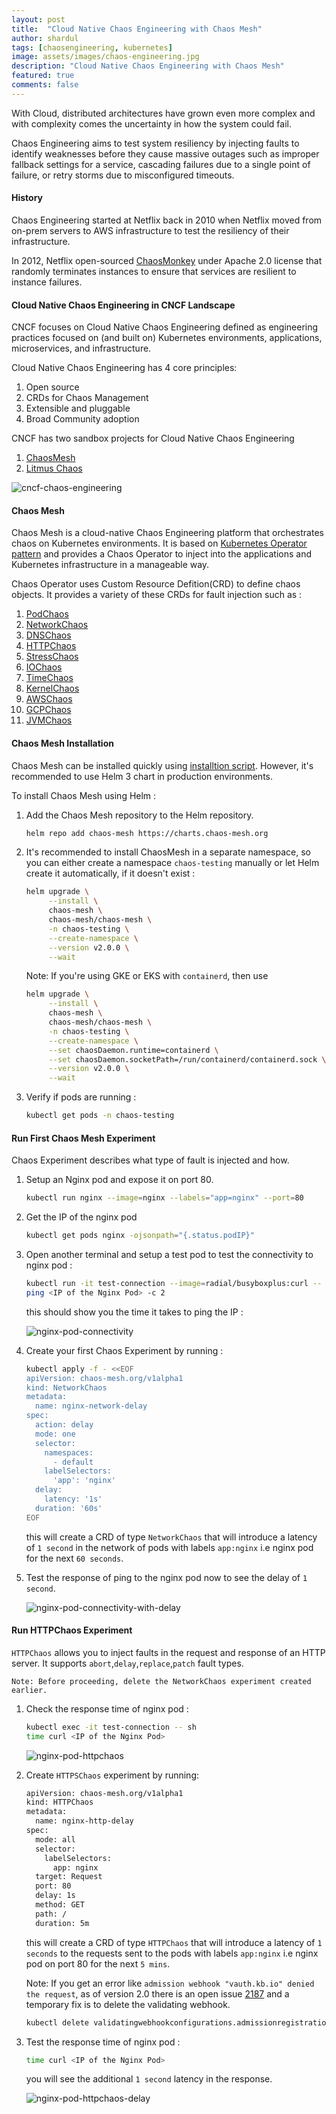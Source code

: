 ```yaml
---
layout: post
title:  "Cloud Native Chaos Engineering with Chaos Mesh"
author: shardul
tags: [chaosengineering, kubernetes]
image: assets/images/chaos-engineering.jpg
description: "Cloud Native Chaos Engineering with Chaos Mesh"
featured: true
comments: false
---
```


With Cloud, distributed architectures have grown even more complex and with complexity comes the uncertainty in how the system could fail.

Chaos Engineering aims to test system resiliency by injecting faults to identify weaknesses before they cause massive outages such as improper fallback settings for a service, cascading failures due to a single point of failure, or retry storms due to misconfigured timeouts.


#### History

Chaos Engineering started at Netflix back in 2010 when Netflix moved from on-prem servers to AWS infrastructure to test the resiliency of their infrastructure. 

In 2012, Netflix open-sourced [ChaosMonkey](https://github.com/Netflix/chaosmonkey) under Apache 2.0 license that randomly terminates instances to ensure that services are resilient to instance failures.


#### Cloud Native Chaos Engineering in CNCF Landscape
    
CNCF focuses on Cloud Native Chaos Engineering defined as engineering practices focused on (and built on) Kubernetes environments, applications, microservices, and infrastructure.

Cloud Native Chaos Engineering has 4 core principles:
1. Open source
2. CRDs for Chaos Management 
3. Extensible and pluggable
4. Broad Community adoption

CNCF has two sandbox projects for Cloud Native Chaos Engineering 

1. [ChaosMesh](https://github.com/chaos-mesh/chaos-mesh)
2. [Litmus Chaos](https://github.com/litmuschaos/litmus)


![cncf-chaos-engineering](https://dev-to-uploads.s3.amazonaws.com/uploads/articles/gmb5uh3kd7q6izwjsf3i.png)


#### Chaos Mesh

Chaos Mesh is a cloud-native Chaos Engineering platform that orchestrates chaos on Kubernetes environments. It is based on [Kubernetes Operator pattern](https://kubernetes.io/docs/concepts/extend-kubernetes/operator/) and provides a Chaos Operator to inject into the applications and Kubernetes infrastructure in a manageable way.

Chaos Operator uses Custom Resource Defition(CRD) to define chaos objects. It provides a variety of these CRDs for fault injection such as :

1. [PodChaos](https://chaos-mesh.org/docs/simulate-pod-chaos-on-kubernetes/)
2. [NetworkChaos](https://chaos-mesh.org/docs/simulate-network-chaos-on-kubernetes)
3. [DNSChaos](https://chaos-mesh.org/docs/simulate-dns-chaos-on-kubernetes)
4. [HTTPChaos](https://chaos-mesh.org/docs/simulate-http-chaos-on-kubernetes)
5. [StressChaos](https://chaos-mesh.org/docs/simulate-heavy-stress-on-kubernetes)
6. [IOChaos](https://chaos-mesh.org/docs/simulate-io-chaos-on-kubernetes)
7. [TimeChaos](https://chaos-mesh.org/docs/simulate-time-chaos-on-kubernetes)
8. [KernelChaos](https://chaos-mesh.org/docs/simulate-kernel-chaos-on-kubernetes)
9. [AWSChaos](https://chaos-mesh.org/docs/simulate-aws-chaos)
10. [GCPChaos](https://chaos-mesh.org/docs/simulate-gcp-chaos)
11. [JVMChaos](https://chaos-mesh.org/docs/simulate-jvm-application-chaos)


#### Chaos Mesh Installation 

Chaos Mesh can be installed quickly using [installtion script](https://chaos-mesh.org/docs/quick-start#quick-installation). However, it's recommended to use Helm 3 chart in production environments.

To install Chaos Mesh using Helm :

1. Add the Chaos Mesh repository to the Helm repository.

   ```bash
   helm repo add chaos-mesh https://charts.chaos-mesh.org
   ``` 

2. It's recommended to install ChaosMesh in a separate namespace, so you can either create a namespace `chaos-testing` manually or let Helm create it automatically, if it doesn't exist :

   ```bash
   helm upgrade \
        --install \
        chaos-mesh \
        chaos-mesh/chaos-mesh \
        -n chaos-testing \
        --create-namespace \
        --version v2.0.0 \
        --wait
   ```

   Note: If you're using GKE or EKS with `containerd`, then use

   ```bash
   helm upgrade \
        --install \
        chaos-mesh \
        chaos-mesh/chaos-mesh \
        -n chaos-testing \
        --create-namespace \
        --set chaosDaemon.runtime=containerd \
        --set chaosDaemon.socketPath=/run/containerd/containerd.sock \
        --version v2.0.0 \
        --wait
   ```

3. Verify if pods are running :

   ```bash
   kubectl get pods -n chaos-testing
   ```

#### Run First Chaos Mesh Experiment

Chaos Experiment describes what type of fault is injected and how.

1. Setup an Nginx pod and expose it on port 80.

   ```bash
   kubectl run nginx --image=nginx --labels="app=nginx" --port=80
   ```
2. Get the IP of the nginx pod

   ```bash
   kubectl get pods nginx -ojsonpath="{.status.podIP}"
   ```

3. Open another terminal and setup a test pod to test the connectivity to nginx pod :

   ```bash
   kubectl run -it test-connection --image=radial/busyboxplus:curl -- sh
   ping <IP of the Nginx Pod> -c 2
   ```

   this should show you the time it takes to ping the IP :

   ![nginx-pod-connectivity](https://dev-to-uploads.s3.amazonaws.com/uploads/articles/tpjo9rn4tw0gy2rb6mao.png)


3. Create your first Chaos Experiment by running :

   ```bash
   kubectl apply -f - <<EOF
   apiVersion: chaos-mesh.org/v1alpha1
   kind: NetworkChaos
   metadata:
     name: nginx-network-delay
   spec:
     action: delay
     mode: one
     selector:
       namespaces:
         - default
       labelSelectors:
         'app': 'nginx'
     delay:
       latency: '1s'
     duration: '60s'
   EOF
   ```

   this will create a CRD of type `NetworkChaos` that will introduce a latency of `1 second` in the network of pods with labels `app:nginx` i.e nginx pod for the next `60 seconds`.

4. Test the response of ping to the nginx pod now to see the delay of `1 second`.


   ![nginx-pod-connectivity-with-delay](https://dev-to-uploads.s3.amazonaws.com/uploads/articles/z0m58z0ya82bmf6hiwix.png)


#### Run HTTPChaos Experiment

`HTTPChaos` allows you to inject faults in the request and response of an HTTP server. It supports `abort`,`delay`,`replace`,`patch` fault types.

`Note: Before proceeding, delete the NetworkChaos experiment created earlier.`


1. Check the response time of nginx pod :

   ```bash
   kubectl exec -it test-connection -- sh
   time curl <IP of the Nginx Pod>
   ```
   
   ![nginx-pod-httpchaos](https://dev-to-uploads.s3.amazonaws.com/uploads/articles/tspvf7p8ynhxh5gdnsfj.png)

2. Create `HTTPSChaos` experiment by running:

   ```bash
   apiVersion: chaos-mesh.org/v1alpha1
   kind: HTTPChaos
   metadata:
     name: nginx-http-delay
   spec:
     mode: all
     selector:
       labelSelectors:
         app: nginx
     target: Request
     port: 80
     delay: 1s
     method: GET
     path: /
     duration: 5m
   ```

   this will create a CRD of type `HTTPChaos` that will introduce a latency of `1 seconds` to the requests sent to the pods with labels `app:nginx` i.e nginx pod on port 80 for the next `5 mins`.

   Note: If you get an error like `admission webhook "vauth.kb.io" denied the request`, as of version 2.0 there is an open issue [2187](https://github.com/chaos-mesh/chaos-mesh/issues/2187) and a temporary fix is to delete the validating webhook.

   ```bash
   kubectl delete validatingwebhookconfigurations.admissionregistration.k8s.io validate-auth
   ```

3. Test the response time of nginx pod :

   ```bash
   time curl <IP of the Nginx Pod>
   ```

   you will see the additional `1 second` latency in the response.

   ![nginx-pod-httpchaos-delay](https://dev-to-uploads.s3.amazonaws.com/uploads/articles/hscss8vmlksy2sv9zp3e.png)
